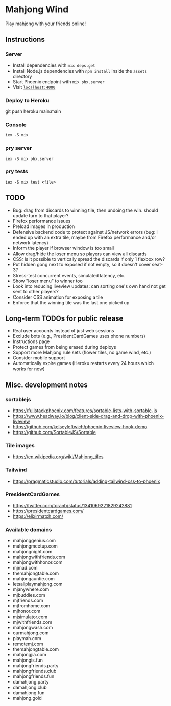 # Mahjong Wind

Play mahjong with your friends online!

## Instructions

### Server
- Install dependencies with `mix deps.get`
- Install Node.js dependencies with `npm install` inside the `assets` directory
- Start Phoenix endpoint with `mix phx.server`
- Visit [`localhost:4000`](http://localhost:4000)

### Deploy to Heroku
git push heroku main:main

### Console
`iex -S mix`

### pry server
`iex -S mix phx.server`

### pry tests
`iex -S mix test <file>`

## TODO
- Bug: drag from discards to winning tile, then undoing the win. should update turn to that player?
- Firefox performance issues
- Preload images in production
- Defensive backend code to protect against JS/network errors (bug: I ended up with an extra tile, maybe from Firefox performance and/or network latency)
- Inform the player if browser window is too small
- Allow drag/hide the loser menu so players can view all discards
- CSS: Is it possible to vertically spread the discards if only 1 flexbox row?
- Put hidden gong next to exposed if not empty, so it doesn't cover seat-3?
- Stress-test concurrent events, simulated latency, etc.
- Show "loser menu" to winner too
- Look into reducing liveview updates: can sorting one's own hand not get sent to other players?
- Consider CSS animation for exposing a tile
- Enforce that the winning tile was the last one picked up

## Long-term TODOs for public release
- Real user accounts instead of just web sessions
- Exclude bots (e.g., PresidentCardGames uses phone numbers)
- Instructions page
- Protect games from being erased during deploys
- Support more Mahjong rule sets (flower tiles, no game wind, etc.)
- Consider mobile support
- Automatically expire games (Heroku restarts every 24 hours which works for now)

## Misc. development notes

### sortablejs
- https://fullstackphoenix.com/features/sortable-lists-with-sortable-js
- https://www.headway.io/blog/client-side-drag-and-drop-with-phoenix-liveview
- https://github.com/kelseyleftwich/phoenix-liveview-hook-demo
- https://github.com/SortableJS/Sortable

### Tile images
- https://en.wikipedia.org/wiki/Mahjong_tiles

### Tailwind
- https://pragmaticstudio.com/tutorials/adding-tailwind-css-to-phoenix

### PresidentCardGames
- https://twitter.com/toranb/status/1341069221829242881
- https://presidentcardgames.com/
- https://elixirmatch.com/

### Available domains
- mahjonggenius.com
- mahjongmeetup.com
- mahjongnight.com
- mahjongwithfriends.com
- mahjongwithhonor.com
- mjmad.com
- themahjongtable.com
- mahjongauntie.com
- letsallplaymahjong.com
- mjanywhere.com
- mjbuddies.com
- mjfriends.com
- mjfromhome.com
- mjhonor.com
- mjsimulator.com
- mjwithfriends.com
- mahjongwash.com
- ourmahjong.com
- playmah.com
- remotemj.com
- themahjongtable.com
- mahjongjia.com
- mahjongis.fun
- mahjongfriends.party
- mahjongfriends.club
- mahjongfriends.fun
- damahjong.party
- damahjong.club
- damahjong.fun
- mahjong.gold
